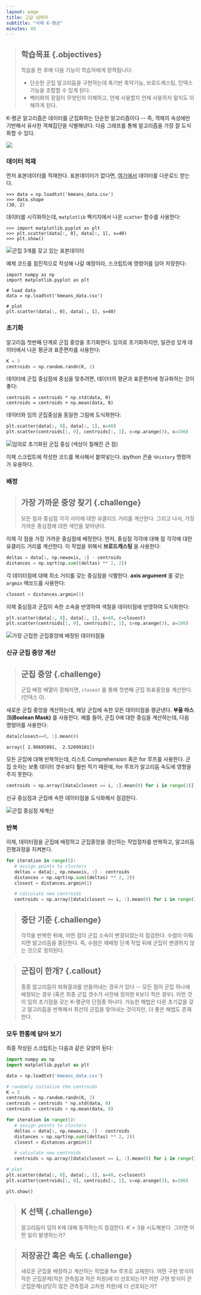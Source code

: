 ```yaml
---
layout: page
title: 고급 넘파이
subtitle: "사례 K-평균"
minutes: 45
---
```


> ## 학습목표 {.objectives}
>
> 학습을 한 후에 다음 기능이 학습자에게 장착됩니다:
>
> * 단순한 군집 알고리듬을 구현하는데 축기반 축약기능, 브로드캐스팅, 인덱스 기능을 조합할 수 있게 된다.
> * 벡터화의 장점이 무엇인지 이해하고, 언제 사용할지 언제 사용하지 말지도 이해하게 된다.


K-평균 알고리즘은 데이터를 군집화하는 단순한 알고리즘이다 -- 즉, 객체의 속성에만 기반해서 유사한 객체집단을 식별해낸다.
다음 그래프를 통해 알고리즘을 가장 잘 도식화할 수 있다.

![](fig/kmeans/kmeans_illustration.png)


### 데이터 적재

먼저 표본데이터를 적재한다. 표본데이터가 없다면, [여기에서](data/kmeans_data.csv) 데이터를 다운로드 받는다.

```
>>> data = np.loadtxt('kmeans_data.csv')
>>> data.shape
(30, 2)
```

데이터를 시각화하는데, `matplotlib` 팩키지에서 나온 `scatter` 함수를 사용한다:

```
>>> import matplotlib.pyplot as plt
>>> plt.scatter(data[:, 0], data[:, 1], s=40)
>>> plt.show()
```

![군집 3개를 갖고 있는 표본데이터](fig/kmeans/generating_data.png)

예제 코드를 점진적으로 작성해 나갈 예정이라, 스크립트에 명령어를 담아 저장한다:

```
import numpy as np
import matplotlib.pyplot as plt

# load data
data = np.loadtxt('kmeans_data.csv')

# plot
plt.scatter(data[:, 0], data[:, 1], s=40)
```


### 초기화

알고리듬 첫번째 단계로 군집 중앙을 초기화한다.
임의로 초기화하지만, 일관성 있게 데이터에서 나온 평균과 표준편차를 사용한다:


```python
K = 3
centroids = np.random.randn(K, 2)
```

데이터에 군집 중심점에 중심을 맞추려면, 데이터의 평균과 표준편차에 정규화하는 것이 좋다:

```
centroids = centroids * np.std(data, 0)
centroids = centroids + np.mean(data, 0)
```

데이터와 임의 군집중심을 동일한 그림에 도식화한다:


```python
plt.scatter(data[:, 0], data[:, 1], s=40)
plt.scatter(centroids[:, 0], centroids[:, 1], c=np.arange(3), s=100)
```

![임의로 초기화된 군집 중심 (색상이 칠해진 큰 점)](fig/kmeans/initialisation.png)

이제 스크립트에 작성한 코드를 복사해서 붙여넣는다. ipython 콘솔 `%history` 명령어가 유용하다.


### 배정

> ## 가장 가까운 중앙 찾기 {.challenge}
>
> 모든 점과 중심점 각각 사이에 대한 유클리드 거리를 계산한다.
> 그리고 나서, 가장 가까운 중심점에 대한 색인을 찾아낸다.

이제 각 점을 가장 가까운 중심점에 배정한다.
먼저, 중심점 각각에 대해 점 각각에 대한 유클리드 거리를 계산한다.
이 작업을 위해서 **브로드캐스팅** 을 사용한다:


```python
deltas = data[:, np.newaxis, :] - centroids
distances = np.sqrt(np.sum((deltas) ** 2, 2))
```

각 데이터점에 대해 최소 거리를 갖는 중심점을 식별한다.
**axis argument** 를 갖는 `argmin` 메쏘드를 사용한다:

```python
closest = distances.argmin(1)
```

이제 중심점과 군집이 속한 소속을 반영하여 색칠을 데이터점에 반영하여 도식화한다:

```python
plt.scatter(data[:, 0], data[:, 1], s=40, c=closest)
plt.scatter(centroids[:, 0], centroids[:, 1], c=np.arange(3), s=100)
```

![가장 근접한 군집중앙에 배정된 데이터점들](fig/kmeans/assignment.png)

### 신규 군집 중앙 계산

> ## 군집 중앙 {.challenge}
>
> 군집 배정 배열이 정해지면, `closest` 를 통해 첫번째 군집 좌표중앙을 계산한다.(인덱스 0). 

새로운 군집 중앙을 계산하는데, 해당 군집에 속한 모든 데이터점을 평균낸다.
**부울 마스크(Boolean Mask)** 를 사용한다.
예를 들어, 군집 0에 대한 중심을 계산하는데, 다음 명령어를 사용한다:


```python
data[closest==0, :].mean(0)
```

```
array([ 2.90695091,  2.52099101])
```

모든 군집에 대해 반복하는데, 리스트 Comprehension 혹은 for 루프를 사용한다.
군집 숫자는 보통 데이터 갯수보다 훨씬 적기 때문에, for 루프가 알고리듬 속도에 영향을 주지 못한다:

```python
centroids = np.array([data[closest == i, :].mean(0) for i in range(3)])
```

신규 중심점과 군집에 속한 데이터점을 도식화해서 점검한다.

![군집 중심점 재계산](fig/kmeans/update_centers.png)


### 반복

이제, 데이터점을 군집에 배정하고 군집중앙을 갱신하는 작업절차를 반복하고,
알고리듬 진행과정을 지켜본다.


```python
for iteration in range(5):
   # assign points to clusters
   deltas = data[:, np.newaxis, :] - centroids
   distances = np.sqrt(np.sum((deltas) ** 2, 2))
   closest = distances.argmin(1)

   # calculate new centroids
   centroids = np.array([data[closest == i, :].mean(0) for i in range(3)])
```

> ## 중단 기준 {.challenge}
>
> 각각을 반복한 뒤에, 어떤 점이 군집 소속이 변경되었는지 점검한다.
> 수렴이 이뤄지면 알고리듬을 중단한다. 즉, 수렴은 재배정 단계 작업 뒤에 군집이 변경하지 않는 것으로 정의된다.

> ## 군집이 한개? {.callout}
>
> 종종 알고리듬이 퇴화결과를 만들어내는 경우가 있다 -- 모든 점이 군집 하나에 배정되는 경우 (혹은 최종 군집 갯수가 
> 사전에 정의한 K보다 적은 경우). 이런 것이 임의 초기점을 갖는 K-평균의 단점중 하나다.
> 가능한 해법은 다른 초기값을 갖고 알고리듬을 반복해서 최선의 군집을 찾아내는 것이지만, 더 좋은 해법도 존재한다.

### 모두 한통에 담아 보기

최종 작성된 스크립트는 다음과 같은 모양이 된다:

```python
import numpy as np
import matplotlib.pyplot as plt

data = np.loadtxt('kmeans_data.csv')

# randomly initalize the centroids
K = 3
centroids = np.random.randn(K, 2)
centroids = centroids * np.std(data, 0)
centroids = centroids + np.mean(data, 0)

for iteration in range(5):
   # assign points to clusters
   deltas = data[:, np.newaxis, :] - centroids
   distances = np.sqrt(np.sum((deltas) ** 2, 2))
   closest = distances.argmin(1)

   # calculate new centroids
   centroids = np.array([data[closest == i, :].mean(0) for i in range(3)])

# plot 
plt.scatter(data[:, 0], data[:, 1], s=40, c=closest)
plt.scatter(centroids[:, 0], centroids[:, 1], c=np.arange(3), s=100)

plt.show()
```

> ## K 선택 {.challenge}
>
> 알고리듬이 임의 K에 대해 동작하는지 점검한다. $K>3$을 시도해본다. 그러면 어떤 일이 발생하는가?


> ## 저장공간 혹은 속도 {.challenge}
>
> 새로운 군집을 배정하고 계산하는 작업을 for 루프로 교체한다.
> 어떤 구현 방식이 작은 군집문제(적은 관측점과 적은 차원)에 더 선호되는가?
> 어떤 구현 방식이 큰 군집문제(상당히 많은 관측점과 고차원 차원)에 더 선호되는가?
